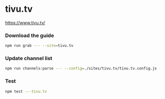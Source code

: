 # tivu.tv

https://www.tivu.tv/

### Download the guide

```sh
npm run grab --- --site=tivu.tv
```

### Update channel list

```sh
npm run channels:parse --- --config=./sites/tivu.tv/tivu.tv.config.js --output=./sites/tivu.tv/tivu.tv.channels.xml
```

### Test

```sh
npm test ---tivu.tv
```
